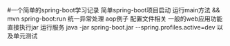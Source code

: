 #一个简单的spring-boot学习记录
简单spring-boot项目启动 运行main方法 && mvn spring-boot:run
统一异常处理
aop例子
配置文件相关
一般的web应用功能
直接执行jar 运行服务 java -jar spring-boot.jar --spring.profiles.active=dev
以及单元测试

